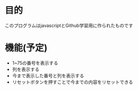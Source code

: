 # 目的
このプログラムはjavascriptとGithub学習用に作られたものです
# 機能(予定)
- 1~75の番号を表示する
- 列を表示する
- 今まで表示した番号と列を表示する
- リセットボタンを押すことで今までの内容をリセットできる
